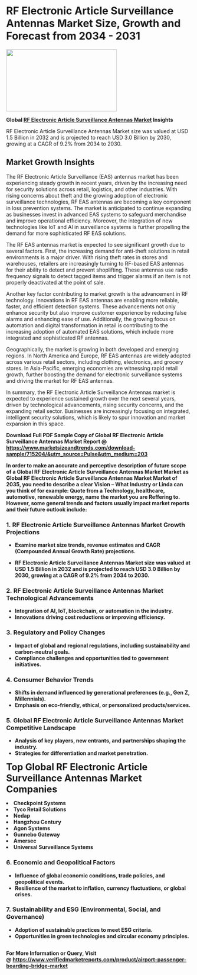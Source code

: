 <H1>RF Electronic Article Surveillance Antennas Market Size, Growth and Forecast from 2034 - 2031</H1><img class="aligncenter size-medium wp-image-584254" src="https://thirdeyenews.in/wp-content/uploads/2034/09/Global-Market-Research-300x168.jpeg" alt="" width="300" height="168" /><p><strong>Global&nbsp;<a href="https://www.marketsizeandtrends.com/download-sample/715204/&amp;utm_source=Pulse&amp;utm_medium=203">RF Electronic Article Surveillance Antennas Market</a> Insights</strong></p><p>RF Electronic Article Surveillance Antennas Market size was valued at USD 1.5 Billion in 2032 and is projected to reach USD 3.0 Billion by 2030, growing at a CAGR of 9.2% from 2034 to 2030.</p><p><h2>Market Growth Insights</h2> <p>The RF Electronic Article Surveillance (EAS) antennas market has been experiencing steady growth in recent years, driven by the increasing need for security solutions across retail, logistics, and other industries. With rising concerns about theft and the growing adoption of electronic surveillance technologies, RF EAS antennas are becoming a key component in loss prevention systems. The market is anticipated to continue expanding as businesses invest in advanced EAS systems to safeguard merchandise and improve operational efficiency. Moreover, the integration of new technologies like IoT and AI in surveillance systems is further propelling the demand for more sophisticated RF EAS solutions.</p> <p><strong></strong></p> <p>The RF EAS antennas market is expected to see significant growth due to several factors. First, the increasing demand for anti-theft solutions in retail environments is a major driver. With rising theft rates in stores and warehouses, retailers are increasingly turning to RF-based EAS antennas for their ability to detect and prevent shoplifting. These antennas use radio frequency signals to detect tagged items and trigger alarms if an item is not properly deactivated at the point of sale.</p> <p>Another key factor contributing to market growth is the advancement in RF technology. Innovations in RF EAS antennas are enabling more reliable, faster, and efficient detection systems. These advancements not only enhance security but also improve customer experience by reducing false alarms and enhancing ease of use. Additionally, the growing focus on automation and digital transformation in retail is contributing to the increasing adoption of automated EAS solutions, which include more integrated and sophisticated RF antennas.</p> <p>Geographically, the market is growing in both developed and emerging regions. In North America and Europe, RF EAS antennas are widely adopted across various retail sectors, including clothing, electronics, and grocery stores. In Asia-Pacific, emerging economies are witnessing rapid retail growth, further boosting the demand for electronic surveillance systems and driving the market for RF EAS antennas.</p> <p>In summary, the RF Electronic Article Surveillance Antennas market is expected to experience sustained growth over the next several years, driven by technological advancements, rising security concerns, and the expanding retail sector. Businesses are increasingly focusing on integrated, intelligent security solutions, which is likely to spur innovation and market expansion in this space.</p> <p><strong></p><p><span class=""><strong>Download Full PDF Sample Copy of Global RF Electronic Article Surveillance Antennas Market Report</strong> @ <a href="https://www.marketsizeandtrends.com/download-sample/715204/&amp;utm_source=Pulse&amp;utm_medium=203" target="_blank">https://www.marketsizeandtrends.com/download-sample/715204/&amp;utm_source=Pulse&amp;utm_medium=203</a></span></p><p>In order to make an accurate and perceptive description of future scope of a Global&nbsp;RF Electronic Article Surveillance Antennas Market Market as Global&nbsp;RF Electronic Article Surveillance Antennas Market Market of 2035, you need to describe a clear Vision &ndash; What Industry or Linda can you think of for example: Quote from a Technology, healthcare, automotive, renewable energy, name the market you are Reffering to. However, some general trends and factors usually impact market reports and their future outlook include:</p><h3>1.&nbsp;<strong>RF Electronic Article Surveillance Antennas Market Growth Projections</strong></h3><ul><li>Examine market size trends, revenue estimates and CAGR (Compounded Annual Growth Rate) projections.</li><li><p>RF Electronic Article Surveillance Antennas Market size was valued at USD 1.5 Billion in 2032 and is projected to reach USD 3.0 Billion by 2030, growing at a CAGR of 9.2% from 2034 to 2030.</p></li></ul><h3>2.&nbsp;<strong>RF Electronic Article Surveillance Antennas Market Technological Advancements</strong></h3><ul><li>Integration of AI, IoT, blockchain, or automation in the industry.</li><li>Innovations driving cost reductions or improving efficiency.</li></ul><h3>3.&nbsp;<strong>Regulatory and Policy Changes</strong></h3><ul><li>Impact of global and regional regulations, including sustainability and carbon-neutral goals.</li><li>Compliance challenges and opportunities tied to government initiatives.</li></ul><h3>4.&nbsp;<strong>Consumer Behavior Trends</strong></h3><ul><li>Shifts in demand influenced by generational preferences (e.g., Gen Z, Millennials).</li><li>Emphasis on eco-friendly, ethical, or personalized products/services.</li></ul><h3>5.&nbsp;<strong>Global RF Electronic Article Surveillance Antennas Market Competitive Landscape</strong></h3><ul><li>Analysis of key players, new entrants, and partnerships shaping the industry.</li><li>Strategies for differentiation and market penetration.</li></ul><p data-pm-slice="1 1 []"><span style="color: inherit; font-family: inherit; font-size: 25px;">Top Global RF Electronic Article Surveillance Antennas Market Companies</span></p><div class="" data-test-id=""><p><li>Checkpoint Systems</li><li> Tyco Retail Solutions</li><li> Nedap</li><li> Hangzhou Century</li><li> Agon Systems</li><li> Gunnebo Gateway</li><li> Amersec</li><li> Universal Surveillance Systems</li></p></div><h3>6.&nbsp;<strong>Economic and Geopolitical Factors</strong></h3><ul><li>Influence of global economic conditions, trade policies, and geopolitical events.</li><li>Resilience of the market to inflation, currency fluctuations, or global crises.</li></ul><h3>7.&nbsp;<strong>Sustainability and ESG (Environmental, Social, and Governance)</strong></h3><ul><li>Adoption of sustainable practices to meet ESG criteria.</li><li>Opportunities in green technologies and circular economy principles.</li></ul><h2><strong style="font-size: 14px;">For More Information or Query, Visit @&nbsp;</strong><a style="background-color: #ffffff; font-size: 14px;" href="https://www.marketsizeandtrends.com/report/rf-electronic-article-surveillance-antennas-market/" target="_blank">https://www.verifiedmarketreports.com/product/airport-passenger-boarding-bridge-market</a></h2>
